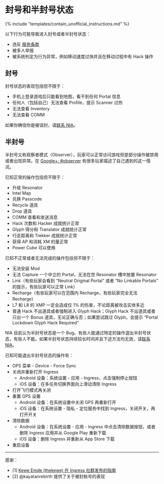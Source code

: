 # 封号和半封号状态

{% include "templates/contain_unofficial_instructions.md" %}

以下行为可能导致进入封号或者半封号状态：

 * 违反 [服务条款](https://support.google.com/ingress/answer/4400939)
 * 被多人举报
 * 被系统判定为行为异常，例如移动速度过快并且在移动过程中有 Hack 操作
 
## 封号
 
封号状态的表现包括但不限于：
 
 * 手机上登录游戏后只能看到地图，看不到任何 Portal 信息
 * 任何人（包括自己）无法查看 Profile，提示 Scanner 过热
 * 无法查看 Inventory
 * 无法查看 COMM
  
如果你确信你是被误封，请[联系 NIA](https://support.google.com/ingress/answer/4400939#contact=1)。
  
## 半封号

半封号又称观察者模式（Observer），玩家可以正常访问游戏但是部分操作被禁用或者出现异常。在 [Google+: #observer](https://plus.google.com/explore/observers) 有很多玩家描述了自己遇到的这一情况。

已知正常的操作包括但不限于：

 * 升级 Resonator
 * Intel Map
 * 兑换 Passcode
 * Recycle 道具
 * Drop 道具
 * COMM 查看和发送消息
 * Hack 次数和 Hacker 成就统计正常
 * Glyph 得分和 Translator 成就统计正常
 * 行走距离和 Trekker 成就统计正常
 * 获得 AP 和消耗 XM 的量正常
 * Power Cube 可以使用

已知不正常或者无法完成的操作包括但不限于：

 * 无法安装 Mod
 * 无法 Capture 一个中立的 Portal，无法在空 Resonator 槽中放置 Resonator
 * Link（有些玩家会看到 “Neutral Original Portal” 或者 “No Linkable Portals” 的提示，有些玩家可以正常 Link）
 * Recharge（有些玩家可以在范围内 Recharge，有些玩家完全无法 Recharge）
 * L7 和 L8 的 XMP 一定会造成仅 1% 的伤害，不论距离被攻击实体多近
 * 普通 Hack 不出道具或者强制进入 Glyph Hack；Glyph Hack 不出道具或者只出一个 Bonus 道具，无论正确与否；如果尝试跳过 Glyph，会提示 “Portal Lockdown Glyph Hack Required”

NIA 目前认为半封号状态是一个 Bug。有些人能通过特定的操作退出半封号状态，有些人不能。如果半封号状态持续较长时间并且下述方法均无效，请[联系 NIA](https://support.google.com/ingress/answer/4400939#contact=1)。

已知可能退出半封号状态的操作有：

 * OPS 菜单 - Device - Force Sync
 * 关闭并重新打开 Ingress
   * Android 设备：系统设置 - 应用 - Ingress，点击强制停止按钮
   * iOS 设备：在多任务切换界面向上滑动清除 Ingress
 * 打开飞行模式再关闭
 * 重置 GPS 设置
   * Android 设备：在系统设置中关闭 GPS 再重新打开
   * iOS 设备：在系统设置 - 隐私 - 定位服务中找到 Ingress，关闭开关，再打开开关
 * 清除数据
   * Android 设备：在系统设置 - 应用 - Ingress 中点击清除数据按钮，或者删除 Ingress 应用并从 Google Play 重新下载
   * iOS 设备：删除 Ingress 并重新从 App Store 下载
 * 重启设备

---------------------

感谢： 

 * [1] [Kewe Emde (thekewe) 在 Ingress 社群发布的指南](https://plus.google.com/+KeweEmde/posts/6XgNJBEHrue)
 * [2] @kayatanrebirth 提供了关于被封帐号的表现